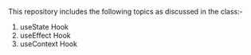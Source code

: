 This repository includes the following topics as discussed in the class:-
1. useState Hook
2. useEffect Hook
3. useContext Hook
